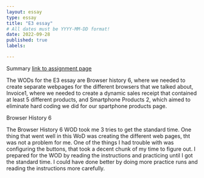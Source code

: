 ```yaml
---
layout: essay
type: essay
title: "E3 essay"
# All dates must be YYYY-MM-DD format!
date: 2022-09-28
published: true
labels:

---
```

<p2>Summary </p2> <a href="https://dport96.github.io/ITM352/morea/060.expressions-operators/experience-preparing-for-WOD.html">link to assignment page</a>

<p>The WODs for the E3 essay are Browser history 6, where we needed to create separate webpages for the different browsers that we talked about, Invoice1, where we needed to create a dynamic sales receipt that contained at least 5 different products, and Smartphone Products 2, which aimed to eliminate hard coding we did for our spartphone products page.</p>

<p>Browser History 6</p>

<p>The Browser History 6 WOD took me 3 tries to get the standard time. One thing that went well in this WoD was creating the different web pages, tht was not a problem for me. One of the things I had trouble with was configuring the buttons, that took a decent chunk of my time to figure out. I prepared for the WOD by reading the instructions and practicing until I got the standard time. I could have done better by doing more practice runs and reading the instructions more carefully. </p>


